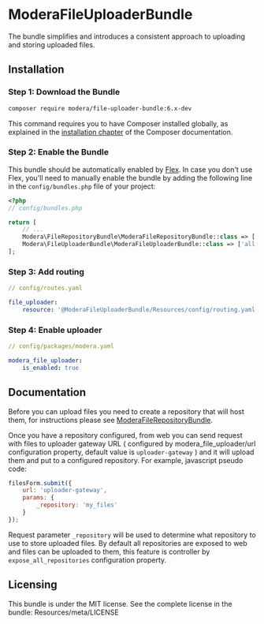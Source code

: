 # ModeraFileUploaderBundle

The bundle simplifies and introduces a consistent approach to uploading and storing uploaded files.

## Installation

### Step 1: Download the Bundle

``` bash
composer require modera/file-uploader-bundle:6.x-dev
```

This command requires you to have Composer installed globally, as explained
in the [installation chapter](https://getcomposer.org/doc/00-intro.md) of the Composer documentation.

### Step 2: Enable the Bundle

This bundle should be automatically enabled by [Flex](https://symfony.com/doc/current/setup/flex.html).
In case you don't use Flex, you'll need to manually enable the bundle by
adding the following line in the `config/bundles.php` file of your project:

``` php
<?php
// config/bundles.php

return [
    // ...
    Modera\FileRepositoryBundle\ModeraFileRepositoryBundle::class => ['all' => true], // if you still don't have it
    Modera\FileUploaderBundle\ModeraFileUploaderBundle::class => ['all' => true],
];
```

### Step 3: Add routing

``` yaml
// config/routes.yaml

file_uploader:
    resource: '@ModeraFileUploaderBundle/Resources/config/routing.yaml'
```

### Step 4: Enable uploader

``` yaml
// config/packages/modera.yaml

modera_file_uploader:
    is_enabled: true
```

## Documentation

Before you can upload files you need to create a repository that will host them, for instructions please
see [ModeraFileRepositoryBundle](https://github.com/modera/ModeraFileRepositoryBundle).

Once you have a repository configured, from web you can send request with files to uploader gateway URL ( configured by
modera_file_uploader/url configuration property, default value is `uploader-gateway` ) and it will upload them and
put to a configured repository. For example, javascript pseudo code:

``` js
filesForm.submit({
    url: 'uploader-gateway',
    params: {
        _repository: 'my_files'
    }
});
```

Request parameter `_repository` will be used to determine what repository to use to store uploaded files. By default
all repositories are exposed to web and files can be uploaded to them, this feature is controller by `expose_all_repositories`
configuration property.

## Licensing

This bundle is under the MIT license. See the complete license in the bundle:
Resources/meta/LICENSE
